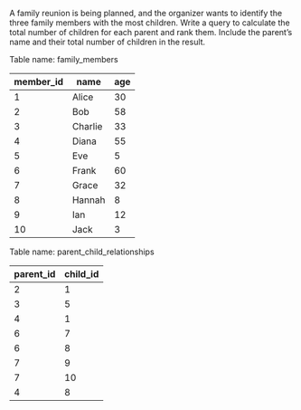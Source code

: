 A family reunion is being planned, and the organizer wants to identify the three family members with the most children. Write a query to calculate the total number of children for each parent and rank them. Include the parent’s name and their total number of children in the result.

Table name: family_members

<table class="chakra-table css-5605sr"><thead class="css-0"><tr class="css-0"><th class="css-19iw99a">member_id</th><th class="css-19iw99a">name</th><th class="css-19iw99a">age</th></tr></thead><tbody class="css-0"><tr class="css-0"><td class="css-x7usx6">1</td><td class="css-x7usx6">Alice</td><td class="css-x7usx6">30</td></tr><tr class="css-0"><td class="css-x7usx6">2</td><td class="css-x7usx6">Bob</td><td class="css-x7usx6">58</td></tr><tr class="css-0"><td class="css-x7usx6">3</td><td class="css-x7usx6">Charlie</td><td class="css-x7usx6">33</td></tr><tr class="css-0"><td class="css-x7usx6">4</td><td class="css-x7usx6">Diana</td><td class="css-x7usx6">55</td></tr><tr class="css-0"><td class="css-x7usx6">5</td><td class="css-x7usx6">Eve</td><td class="css-x7usx6">5</td></tr><tr class="css-0"><td class="css-x7usx6">6</td><td class="css-x7usx6">Frank</td><td class="css-x7usx6">60</td></tr><tr class="css-0"><td class="css-x7usx6">7</td><td class="css-x7usx6">Grace</td><td class="css-x7usx6">32</td></tr><tr class="css-0"><td class="css-x7usx6">8</td><td class="css-x7usx6">Hannah</td><td class="css-x7usx6">8</td></tr><tr class="css-0"><td class="css-x7usx6">9</td><td class="css-x7usx6">Ian</td><td class="css-x7usx6">12</td></tr><tr class="css-0"><td class="css-x7usx6">10</td><td class="css-x7usx6">Jack</td><td class="css-x7usx6">3</td></tr></tbody></table>

Table name: parent_child_relationships

<table class="chakra-table css-5605sr"><thead class="css-0"><tr class="css-0"><th class="css-19iw99a">parent_id</th><th class="css-19iw99a">child_id</th></tr></thead><tbody class="css-0"><tr class="css-0"><td class="css-x7usx6">2</td><td class="css-x7usx6">1</td></tr><tr class="css-0"><td class="css-x7usx6">3</td><td class="css-x7usx6">5</td></tr><tr class="css-0"><td class="css-x7usx6">4</td><td class="css-x7usx6">1</td></tr><tr class="css-0"><td class="css-x7usx6">6</td><td class="css-x7usx6">7</td></tr><tr class="css-0"><td class="css-x7usx6">6</td><td class="css-x7usx6">8</td></tr><tr class="css-0"><td class="css-x7usx6">7</td><td class="css-x7usx6">9</td></tr><tr class="css-0"><td class="css-x7usx6">7</td><td class="css-x7usx6">10</td></tr><tr class="css-0"><td class="css-x7usx6">4</td><td class="css-x7usx6">8</td></tr></tbody></table>